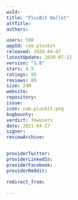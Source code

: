 ```yaml
---
wsId: 
title: "PlusBit Wallet"
altTitle: 
authors:

users: 500
appId: com.plusbit
released: 2020-04-07
latestUpdate: 2020-07-12
version: "1.0"
stars: 4.9
ratings: 95
reviews: 89
size: 24M
website: 
repository: 
issue: 
icon: com.plusbit.png
bugbounty: 
verdict: fewusers
date: 2021-04-27
signer: 
reviewArchive:


providerTwitter: 
providerLinkedIn: 
providerFacebook: 
providerReddit: 

redirect_from:

---
```



